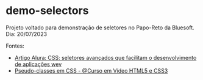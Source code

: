 # demo-selectors

Projeto voltado para demonstração de seletores no Papo-Reto da Bluesoft.
Dia: 20/07/2023

Fontes:
* [Artigo Alura: CSS: seletores avançados que facilitam o desenvolvimento de aplicações wev](https://www.alura.com.br/artigos/css-seletores-avancados-aplicacoes-wev)
* [Pseudo-classes em CSS - @Curso em Vídeo HTML5 e CSS3](https://youtu.be/WPtRX4n0UJs)
